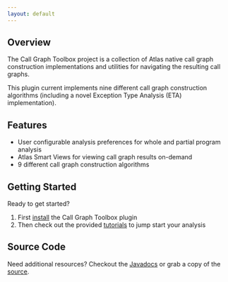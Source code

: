 ```yaml
---
layout: default
---
```


## Overview
The Call Graph Toolbox project is a collection of Atlas native call graph construction implementations and utilities for navigating the resulting call graphs. 

This plugin current implements nine different call graph construction algorithms (including a novel Exception Type Analysis (ETA) implementation).

## Features
- User configurable analysis preferences for whole and partial program analysis
- Atlas Smart Views for viewing call graph results on-demand
- 9 different call graph construction algorithms

## Getting Started
Ready to get started?

1. First [install](/call-graph-toolbox/install) the Call Graph Toolbox plugin
2. Then check out the provided [tutorials](/call-graph-toolbox/tutorials) to jump start your analysis

## Source Code
Need additional resources?  Checkout the [Javadocs](/call-graph-toolbox/javadoc/index.html) or grab a copy of the [source](https://github.com/EnSoftCorp/call-graph-toolbox).